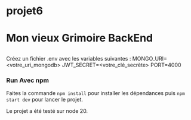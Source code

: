 # projet6
 
# Mon vieux Grimoire BackEnd


## 
Créez un fichier .env avec les variables suivantes :
MONGO_URI=<votre_uri_mongodb>
JWT_SECRET=<votre_clé_secrète>
PORT=4000

### Run Avec npm

Faites la commande `npm install` pour installer les dépendances puis `npm start dev` pour lancer le projet. 

Le projet a été testé sur node 20. 